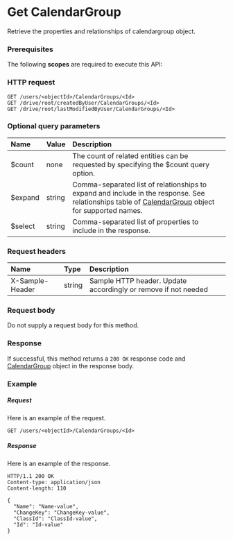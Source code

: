 # Get CalendarGroup

Retrieve the properties and relationships of calendargroup object.
### Prerequisites
The following **scopes** are required to execute this API: 
### HTTP request
<!-- { "blockType": "ignored" } -->
```http
GET /users/<objectId>/CalendarGroups/<Id>
GET /drive/root/createdByUser/CalendarGroups/<Id>
GET /drive/root/lastModifiedByUser/CalendarGroups/<Id>
```
### Optional query parameters
|Name|Value|Description|
|:---------------|:--------|:-------|
|$count|none|The count of related entities can be requested by specifying the $count query option.|
|$expand|string|Comma-separated list of relationships to expand and include in the response. See relationships table of [CalendarGroup](../resources/calendargroup.md) object for supported names. |
|$select|string|Comma-separated list of properties to include in the response.|

### Request headers
| Name       | Type | Description|
|:-----------|:------|:----------|
| X-Sample-Header  | string  | Sample HTTP header. Update accordingly or remove if not needed|

### Request body
Do not supply a request body for this method.
### Response
If successful, this method returns a `200 OK` response code and [CalendarGroup](../resources/calendargroup.md) object in the response body.
### Example
##### Request
Here is an example of the request.
<!-- {
  "blockType": "request",
  "name": "get_calendargroup"
}-->
```http
GET /users/<objectId>/CalendarGroups/<Id>
```
##### Response
Here is an example of the response.
<!-- {
  "blockType": "response",
  "truncated": false,
  "@odata.type": "microsoft.graph.calendargroup"
} -->
```http
HTTP/1.1 200 OK
Content-type: application/json
Content-length: 110

{
  "Name": "Name-value",
  "ChangeKey": "ChangeKey-value",
  "ClassId": "ClassId-value",
  "Id": "Id-value"
}
```

<!-- uuid: 8fcb5dbc-d5aa-4681-8e31-b001d5168d79
2015-10-25 14:57:30 UTC -->
<!-- {
  "type": "#page.annotation",
  "description": "Get CalendarGroup",
  "keywords": "",
  "section": "documentation",
  "tocPath": ""
}-->